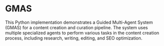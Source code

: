 # GMAS
This Python implementation demonstrates a Guided Multi-Agent System (GMAS) for a content creation and curation pipeline. The system uses multiple specialized agents to perform various tasks in the content creation process, including research, writing, editing, and SEO optimization.
